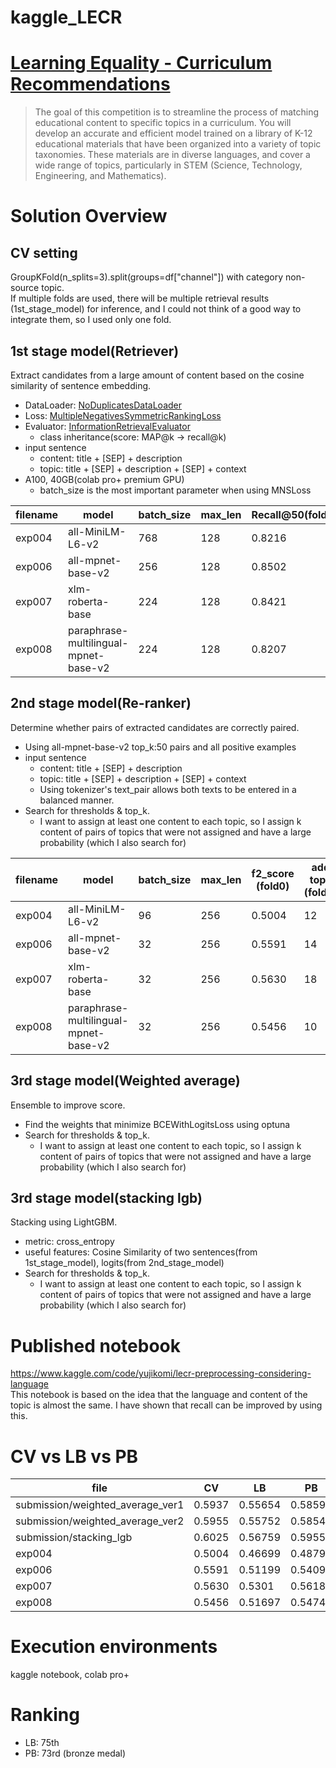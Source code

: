 # kaggle_LECR

# [Learning Equality - Curriculum Recommendations](https://www.kaggle.com/competitions/learning-equality-curriculum-recommendations)  
> The goal of this competition is to streamline the process of matching educational content to specific topics in a curriculum. You will develop an accurate and efficient model trained on a library of K-12 educational materials that have been organized into a variety of topic taxonomies. These materials are in diverse languages, and cover a wide range of topics, particularly in STEM (Science, Technology, Engineering, and Mathematics).

# Solution Overview

## CV setting
GroupKFold(n_splits=3).split(groups=df["channel"]) with category non-source topic.  
If multiple folds are used, there will be multiple retrieval results (1st_stage_model) for inference, and I could not think of a good way to integrate them, so I used only one fold.
## 1st stage model(Retriever)
Extract candidates from a large amount of content based on the cosine similarity of sentence embedding.
* DataLoader: [NoDuplicatesDataLoader](https://github.com/UKPLab/sentence-transformers/blob/master/sentence_transformers/datasets/NoDuplicatesDataLoader.py)
* Loss: [MultipleNegativesSymmetricRankingLoss](https://github.com/UKPLab/sentence-transformers/blob/master/sentence_transformers/losses/MultipleNegativesSymmetricRankingLoss.py)
* Evaluator: [InformationRetrievalEvaluator](https://github.com/UKPLab/sentence-transformers/blob/master/sentence_transformers/evaluation/InformationRetrievalEvaluator.py)
    * class inheritance(score: MAP@k -> recall@k)
* input sentence
    * content: title + [SEP] + description
    * topic: title + [SEP] + description + [SEP] + context
* A100, 40GB(colab pro+ premium GPU)
    * batch_size is the most important parameter when using MNSLoss
        
| filename | model | batch_size | max_len | Recall@50(fold0) | Memory(/40GB) |
| - | - | - | - | - | - |
| exp004 | all-MiniLM-L6-v2 | 768 | 128 | 0.8216 | 34GB |
| exp006 | all-mpnet-base-v2 | 256 | 128 | 0.8502 | 37.3GB |
| exp007 | xlm-roberta-base | 224 | 128 | 0.8421 | 36.4GB |
| exp008 | paraphrase-multilingual-mpnet-base-v2 | 224 | 128 | 0.8207 | 36.4GB |


## 2nd stage model(Re-ranker)
Determine whether pairs of extracted candidates are correctly paired.
* Using all-mpnet-base-v2 top_k:50 pairs and all positive examples
* input sentence 
    * content: title + [SEP] + description
    * topic: title + [SEP] + description + [SEP] + context
    * Using tokenizer's text_pair allows both texts to be entered in a balanced manner.
* Search for thresholds & top_k.
  * I want to assign at least one content to each topic, so I assign k content of pairs of topics that were not assigned and have a large probability (which I also search for)
    
| filename | model | batch_size | max_len | f2_score<br>(fold0) | add topk<br>(fold0) | thres<br>(fold0) | best_epoch |
| - | - | - | - | - | - | - | - |
| exp004 | all-MiniLM-L6-v2 | 96 | 256 | 0.5004 | 12 | 0.051 | 4 |
| exp006 | all-mpnet-base-v2 | 32 | 256 | 0.5591 | 14 | 0.001 | 4 | 
| exp007 | xlm-roberta-base | 32 | 256 | 0.5630 | 18 | 0.00018 | 4 |
| exp008 | paraphrase-multilingual-mpnet-base-v2 | 32 | 256 | 0.5456 | 10 | 0.00049 | 4 |


## 3rd stage model(Weighted average)
Ensemble to improve score.
* Find the weights that minimize BCEWithLogitsLoss using optuna
* Search for thresholds & top_k.
  * I want to assign at least one content to each topic, so I assign k content of pairs of topics that were not assigned and have a large probability (which I also search for)
  
## 3rd stage model(stacking lgb)
Stacking using LightGBM.
* metric: cross_entropy
* useful features: Cosine Similarity of two sentences(from 1st_stage_model), logits(from 2nd_stage_model)
* Search for thresholds & top_k.
  * I want to assign at least one content to each topic, so I assign k content of pairs of topics that were not assigned and have a large probability (which I also search for)

# Published notebook
https://www.kaggle.com/code/yujikomi/lecr-preprocessing-considering-language  
This notebook is based on the idea that the language and content of the topic is almost the same.   I have shown that recall can be improved by using this.

# CV vs LB vs PB

| file | CV | LB | PB |
| - | - | - | - |
| submission/weighted_average_ver1 | 0.5937 | 0.55654 | 0.5859 |
| submission/weighted_average_ver2 | 0.5955 | 0.55752 | 0.58541 |
| submission/stacking_lgb | 0.6025 | 0.56759 | 0.59552 |
| exp004 | 0.5004 | 0.46699 | 0.48793 |
| exp006 | 0.5591 | 0.51199 | 0.54092 |
| exp007 | 0.5630 | 0.5301 | 0.56182 |
| exp008 | 0.5456 | 0.51697 | 0.54745 |


# Execution environments
kaggle notebook, colab pro+

# Ranking
* LB: 75th
* PB: 73rd (bronze medal)

